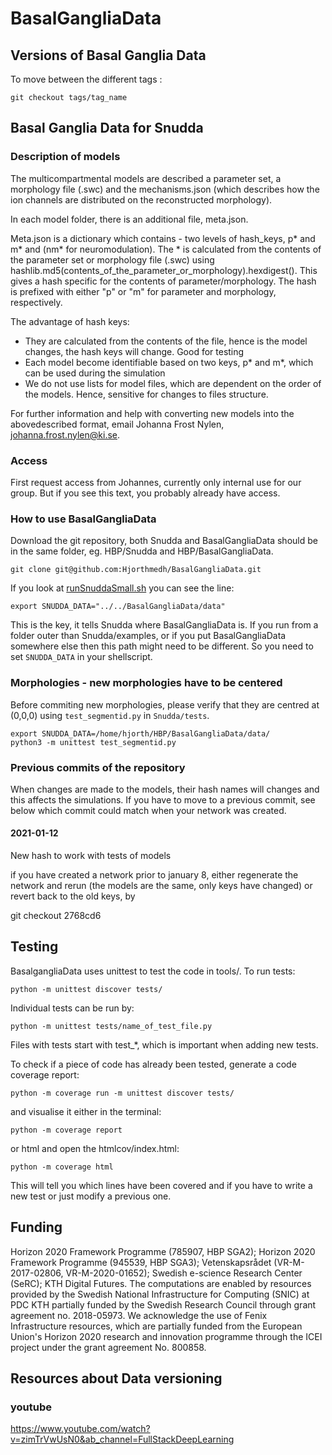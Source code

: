 # BasalGangliaData

## Versions of Basal Ganglia Data

To move between the different tags :

```
git checkout tags/tag_name
```

## Basal Ganglia Data for Snudda

### Description of models

The multicompartmental models are described a parameter set, a morphology file (.swc) and the mechanisms.json (which describes how the ion channels are distributed on the reconstructed morphology). 

In each model folder, there is an additional file, meta.json.

Meta.json is a dictionary which contains - two levels of hash_keys, p* and m* and (nm* for neuromodulation). The * is calculated from the contents of the parameter set or morphology file (.swc) using hashlib.md5(contents_of_the_parameter_or_morphology).hexdigest(). This gives a hash specific for the contents of parameter/morphology. The hash is prefixed with either "p" or "m" for parameter and morphology, respectively.

The advantage of hash keys:
  - They are calculated from the contents of the file, hence is the model changes, the hash keys will change. Good for testing
  - Each model become identifiable based on two keys, p* and m*, which can be used during the simulation
  - We do not use lists for model files, which are dependent on the order of the models. Hence, sensitive for changes to files structure. 

For further information and help with converting new models into the abovedescribed format, email Johanna Frost Nylen, johanna.frost.nylen@ki.se.

### Access
First request access from Johannes, currently only internal use for our group. But if you see this text, you probably already have access.

### How to use BasalGangliaData
Download the git repository, both Snudda and BasalGangliaData should be in the same folder, eg. HBP/Snudda and HBP/BasalGangliaData.

```
git clone git@github.com:Hjorthmedh/BasalGangliaData.git
```

If you look at [runSnuddaSmall.sh](https://github.com/Hjorthmedh/Snudda/blob/master/examples/runSnuddaSmall.sh) you can see the line:

```
export SNUDDA_DATA="../../BasalGangliaData/data"
```

This is the key, it tells Snudda where BasalGangliaData is. If you run from a folder outer than Snudda/examples, or if you put BasalGangliaData somewhere else then this path might need to be different. So you need to set ```SNUDDA_DATA``` in your shellscript.


### Morphologies - new morphologies have to be centered

Before commiting new morphologies, please verify that they are centred at (0,0,0) using ```test_segmentid.py``` in ```Snudda/tests```.

```
export SNUDDA_DATA=/home/hjorth/HBP/BasalGangliaData/data/
python3 -m unittest test_segmentid.py
```
### Previous commits of the repository

When changes are made to the models, their hash names will changes and this affects the simulations. If you have to move to a previous commit, see below which commit could match when your network was created.

#### 2021-01-12

New hash to work with tests of models

if you have created a network prior to january 8, either regenerate the network and rerun (the models are the same, only keys have changed) or revert back to the old keys, by

git checkout 2768cd6

## Testing
BasalgangliaData uses unittest to test the code in tools/. To run tests:

```
python -m unittest discover tests/

```
Individual tests can be run by:

```
python -m unittest tests/name_of_test_file.py

```
Files with tests start with test_*, which is important when adding new tests.

To check if a piece of code has already been tested, generate a code coverage report:

```
python -m coverage run -m unittest discover tests/

```
and visualise it either in the terminal:

```
python -m coverage report
```
or html and open the htmlcov/index.html:

```
python -m coverage html

```

This will tell you which lines have been covered and if you have to write a new test or just modify a previous one.


## Funding

Horizon 2020 Framework Programme (785907, HBP SGA2); Horizon 2020 Framework Programme (945539, HBP SGA3); Vetenskapsrådet (VR-M-2017-02806, VR-M-2020-01652); Swedish e-science Research Center (SeRC); KTH Digital Futures. The computations are enabled by resources provided by the Swedish National Infrastructure for Computing (SNIC) at PDC KTH partially funded by the Swedish Research Council through grant agreement no. 2018-05973. We acknowledge the use of Fenix Infrastructure resources, which are partially funded from the European Union's Horizon 2020 research and innovation programme through the ICEI project under the grant agreement No. 800858.

## Resources about Data versioning

### youtube 
https://www.youtube.com/watch?v=zimTrVwUsN0&ab_channel=FullStackDeepLearning


